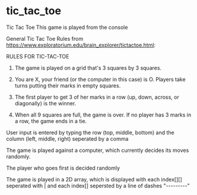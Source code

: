# tic_tac_toe
Tic Tac Toe
This game is played from the console

General Tic Tac Toe Rules from https://www.exploratorium.edu/brain_explorer/tictactoe.html:

RULES FOR TIC-TAC-TOE

1. The game is played on a grid that's 3 squares by 3 squares.

2. You are X, your friend (or the computer in this case) is O. Players take turns putting their marks in empty squares.

3. The first player to get 3 of her marks in a row (up, down, across, or diagonally) is the winner.

4. When all 9 squares are full, the game is over. If no player has 3 marks in a row, the game ends in a tie.

User input is entered by typing the row (top, middle, bottom) and the column (left, middle, right) seperated by a comma

The game is played against a computer, which currently decides its moves randomly.

The player who goes first is decided randomly

The game is played in a 2D array, which is displayed with each index[][] seperated with | and each index[] sepersted by a line of dashes "---------"
